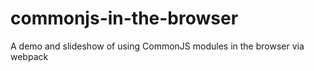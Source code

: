 # commonjs-in-the-browser
A demo and slideshow of using CommonJS modules in the browser via webpack
